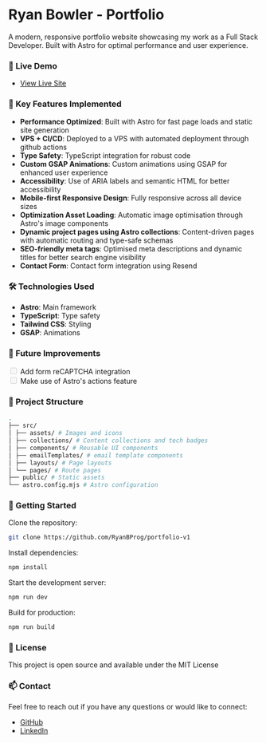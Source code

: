 # Ryan Bowler - Portfolio

A modern, responsive portfolio website showcasing my work as a Full Stack Developer. Built with Astro for optimal performance and user experience.

### 🚀 Live Demo

- [View Live Site](https://www.ryanbprog.com/)

### 🌟 Key Features Implemented

- **Performance Optimized**: Built with Astro for fast page loads and static site generation
- **VPS + CI/CD**: Deployed to a VPS with automated deployment through github actions
- **Type Safety**: TypeScript integration for robust code
- **Custom GSAP Animations**: Custom animations using GSAP for enhanced user experience
- **Accessibility**: Use of ARIA labels and semantic HTML for better accessibility
- **Mobile-first Responsive Design**: Fully responsive across all device sizes
- **Optimization Asset Loading**: Automatic image optimisation through Astro's image components
- **Dynamic project pages using Astro collections**: Content-driven pages with automatic routing and type-safe schemas
- **SEO-friendly meta tags**: Optimised meta descriptions and dynamic titles for better search engine visibility
- **Contact Form**: Contact form integration using Resend

### 🛠️ Technologies Used

- **Astro**: Main framework
- **TypeScript**: Type safety
- **Tailwind CSS**: Styling
- **GSAP**: Animations

### 🎯 Future Improvements

<input disabled="" type="checkbox"> Add form reCAPTCHA integration<br>
<input disabled="" type="checkbox"> Make use of Astro's actions feature<br>

### 📁 Project Structure

```bash
.
├── src/
│ ├── assets/ # Images and icons
│ ├── collections/ # Content collections and tech badges
│ ├── components/ # Reusable UI components
│ ├── emailTemplates/ # email template components
│ ├── layouts/ # Page layouts
│ └── pages/ # Route pages
├── public/ # Static assets
└── astro.config.mjs # Astro configuration
```

### 🚀 Getting Started

Clone the repository:

```bash
git clone https://github.com/RyanBProg/portfolio-v1
```

Install dependencies:

```bash
npm install
```

Start the development server:

```bash
npm run dev
```

Build for production:

```bash
npm run build
```

### 📄 License

This project is open source and available under the MIT License

### 📫 Contact

Feel free to reach out if you have any questions or would like to connect:

- [GitHub](https://github.com/ryanbprog)
- [LinkedIn](https://www.linkedin.com/in/ryan-bowler-601919170)
